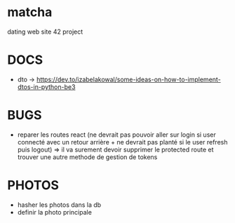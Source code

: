 # matcha
dating web site 42 project 

# DOCS

- dto -> https://dev.to/izabelakowal/some-ideas-on-how-to-implement-dtos-in-python-be3


# BUGS

- reparer les routes react (ne devrait pas pouvoir aller sur login si user connecté avec un retour arrière + ne devrait pas planté si le user refresh puis logout) => il va surement devoir supprimer le protected route et trouver une autre methode de gestion de tokens

# PHOTOS

- hasher les photos dans la db
- definir la photo principale
